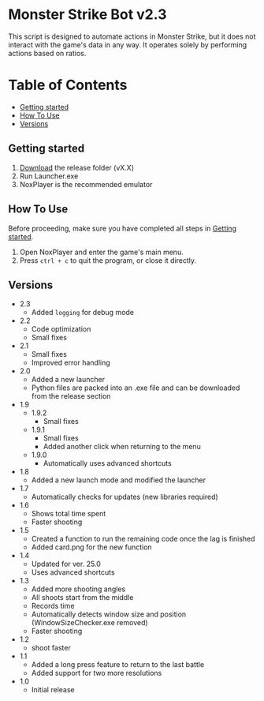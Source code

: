 # Monster Strike Bot v2.3

This script is designed to automate actions in Monster Strike, but it does not interact with the game's data in any way. It operates solely by performing actions based on ratios.

# Table of Contents
  - [Getting started](#getting-started)
  - [How To Use](#how-to-use)
  - [Versions](#versions)

## Getting started

1. [Download](https://github.com/WanDur/Monster-Strike-Bot/releases/) the release folder (vX.X)
2. Run Launcher.exe
3. NoxPlayer is the recommended emulator
## How To Use

Before proceeding, make sure you have completed all steps in [Getting started](#getting-started).  
1. Open NoxPlayer and enter the game's main menu.
2. Press `ctrl + c` to quit the program, or close it directly.

## Versions
- 2.3
  - Added `logging` for debug mode
- 2.2
  - Code optimization
  - Small fixes
- 2.1
  - Small fixes
  - Improved error handling
- 2.0
  - Added a new launcher
  - Python files are packed into an .exe file and can be downloaded from the release section
- 1.9
  - 1.9.2
    - Small fixes
  - 1.9.1
    - Small fixes
    - Added another click when returning to the menu
  - 1.9.0
    - Automatically uses advanced shortcuts
- 1.8
  - Added a new launch mode and modified the launcher
- 1.7
  - Automatically checks for updates (new libraries required)
- 1.6
  - Shows total time spent
  - Faster shooting
- 1.5
  - Created a function to run the remaining code once the lag is finished
  - Added card.png for the new function
- 1.4
  - Updated for ver. 25.0
  - Uses advanced shortcuts
- 1.3
  - Added more shooting angles
  - All shoots start from the middle
  - Records time
  - Automatically detects window size and position (WindowSizeChecker.exe removed)
  - Faster shooting
- 1.2
  -  shoot faster
- 1.1
  - Added a long press feature to return to the last battle
  - Added support for two more resolutions
- 1.0
  - Initial release

